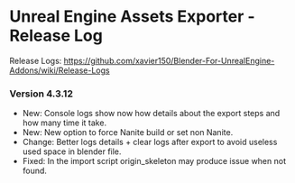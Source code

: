 # Unreal Engine Assets Exporter - Release Log
Release Logs: https://github.com/xavier150/Blender-For-UnrealEngine-Addons/wiki/Release-Logs

### Version 4.3.12

- New: Console logs show now how details about the export steps and how many time it take.
- New: New option to force Nanite build or set non Nanite.
- Change: Better logs details + clear logs after export to avoid useless used space in blender file.
- Fixed: In the import script origin_skeleton may produce issue when not found.